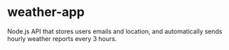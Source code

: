 # weather-app
Node.js API that stores users emails and location, and automatically sends hourly weather reports every 3 hours.
